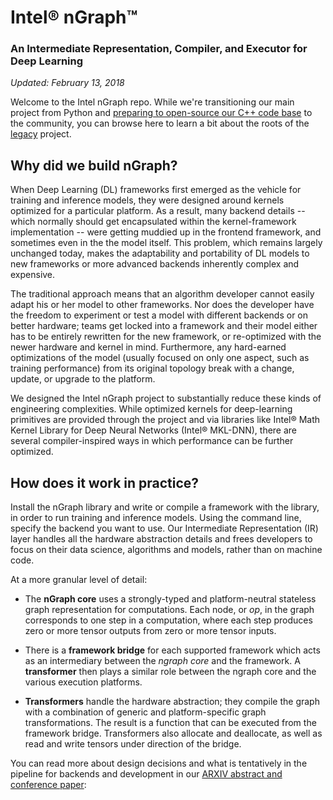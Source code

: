 # Intel® nGraph™ 

### An Intermediate Representation, Compiler, and Executor for Deep Learning

*Updated: February 13, 2018* 

Welcome to the Intel nGraph repo. While we're transitioning our main project 
from Python and [preparing to open-source our C++ code base] to the community, 
you can browse here to learn a bit about the roots of the [legacy] project.  


## Why did we build nGraph?

When Deep Learning (DL) frameworks first emerged as the vehicle for training and
inference models, they were designed around kernels optimized for a particular 
platform. As a result, many backend details -- which normally should get 
encapsulated within the kernel-framework implementation -- were getting muddied 
up in the frontend framework, and sometimes even in the the model itself. This 
problem, which remains largely unchanged today, makes the adaptability and 
portability of DL models to new frameworks or more advanced backends inherently 
complex and expensive. 

The traditional approach means that an algorithm developer cannot easily adapt 
his or her model to other frameworks. Nor does the developer have the freedom to 
experiment or test a model with different backends or on better hardware; teams 
get locked into a framework and their model either has to be entirely rewritten 
for the new framework, or re-optimized with the newer hardware and kernel in 
mind. Furthermore, any hard-earned optimizations of the model (usually focused 
on only one aspect, such as training performance) from its original topology 
break with a change, update, or upgrade to the platform.  

We designed the Intel nGraph project to substantially reduce these kinds of 
engineering complexities. While optimized kernels for deep-learning primitives 
are provided through the project and via libraries like Intel® Math Kernel Library 
for Deep Neural Networks (Intel® MKL-DNN), there are several compiler-inspired 
ways in which performance can be further optimized. 


## How does it work in practice?

Install the nGraph library and write or compile a framework with the library, 
in order to run training and inference models. Using the command line, 
specify the backend you want to use. Our Intermediate Representation (IR) layer 
handles all the hardware abstraction details and frees developers to focus on 
their data science, algorithms and models, rather than on machine code.  

At a more granular level of detail: 

* The **nGraph core** uses a strongly-typed and platform-neutral stateless graph 
  representation for computations. Each node, or *op*, in the graph corresponds
  to one step in a computation, where each step produces zero or more tensor
  outputs from zero or more tensor inputs.

* There is a **framework bridge** for each supported framework which acts as an 
  intermediary between the *ngraph core* and the framework. A **transformer** 
  then plays a similar role between the ngraph core and the various execution 
  platforms.

* **Transformers** handle the hardware abstraction; they compile the graph with 
  a combination of generic and platform-specific graph transformations. The result 
  is a function that can be executed from the framework bridge. Transformers also 
  allocate and deallocate, as well as read and write tensors under direction of the
  bridge.
  
You can read more about design decisions and what is tentatively in the 
pipeline for backends and development in our [ARXIV abstract and conference paper]:


[preparing to open-source our C++ code base]:http://ngraph.nervanasys.com/docs/cpp/ 
[legacy]:legacy_README.md
[ARXIV abstract and conference paper]:https://arxiv.org/pdf/1801.08058.pdf
